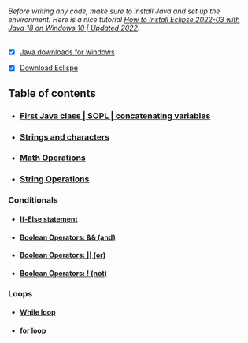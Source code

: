 ###### Before writing any code, make sure to install Java and set up the environment. Here is a nice tutorial [How to Install Eclipse 2022-03 with Java 18 on Windows 10 | Updated 2022](https://www.youtube.com/watch?v=whXbxfhCD9s&ab_channel=AmitThinks). </br>
* [x] [Java downloads for windows](https://www.oracle.com/java/technologies/downloads/#jdk18-windows)
* [x] [Download Eclispe](https://www.eclipse.org/downloads/)


## Table of contents
* ### [First Java class | SOPL | concatenating variables](https://github.com/SharpAdder/JavaJourney/blob/main/variables.java)
* ### [Strings and characters](https://github.com/SharpAdder/JavaJourney/blob/main/stringsCharacters.java)
* ### [Math Operations](https://github.com/SharpAdder/JavaJourney/blob/main/mathOperations.java)
* ### [String Operations](https://github.com/SharpAdder/JavaJourney/blob/main/stringOperations.java)
 ### Conditionals
   * #### [If-Else statement](https://github.com/SharpAdder/JavaJourney/blob/main/ifElse.java)
   * #### [Boolean Operators: && (and)](https://github.com/SharpAdder/JavaJourney/blob/main/booleanAnd.java)
   * #### [Boolean Operators: || (or)](https://github.com/SharpAdder/JavaJourney/blob/main/booleanOr.java)
   * #### [Boolean Operators: ! (not)](https://github.com/SharpAdder/JavaJourney/blob/main/booleanNot.java)

### Loops
 * #### [While loop](https://github.com/SharpAdder/JavaJourney/blob/main/while.Java)
 * #### [for loop](https://github.com/SharpAdder/JavaJourney/blob/main/for.java)


